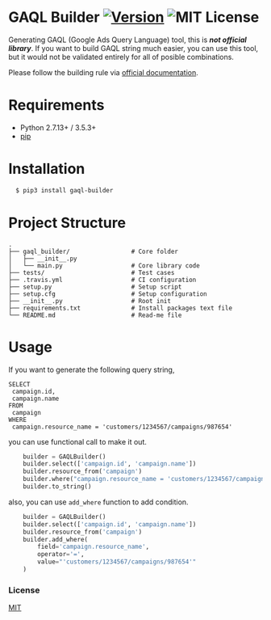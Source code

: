 # GAQL Builder [![Version][version-badge]][version-link] ![MIT License][license-badge]

Generating GAQL (Google Ads Query Language) tool, this is ***not official library***.
If you want to build GAQL string much easier, you can use this tool, but it would not be validated entirely for all of posible combinations.

Please follow the building rule via [official documentation](https://developers.google.com/google-ads/api/docs/query/overview).

# Requirements

- Python 2.7.13+ / 3.5.3+
- [pip](https://pip.pypa.io/en/stable/installing/)

# Installation

```bash
  $ pip3 install gaql-builder
```

# Project Structure

```
.
├── gaql_builder/                 # Core folder
│   ├── __init__.py
│   └── main.py                   # Core library code
├── tests/                        # Test cases
├── .travis.yml                   # CI configuration
├── setup.py                      # Setup script
├── setup.cfg                     # Setup configuration
├── __init__.py                   # Root init
├── requirements.txt              # Install packages text file
└── README.md                     # Read-me file
```

# Usage

If you want to generate the following query string,

```
SELECT
 campaign.id,
 campaign.name
FROM
 campaign
WHERE
 campaign.resource_name = 'customers/1234567/campaigns/987654'
```

you can use functional call to make it out.

```python
    builder = GAQLBuilder()
    builder.select(['campaign.id', 'campaign.name'])
    builder.resource_from('campaign')
    builder.where("campaign.resource_name = 'customers/1234567/campaigns/987654'")
    builder.to_string()
```

also, you can use `add_where` function to add condition.

```python
    builder = GAQLBuilder()
    builder.select(['campaign.id', 'campaign.name'])
    builder.resource_from('campaign')
    builder.add_where(
        field='campaign.resource_name',
        operator='=',
        value="'customers/1234567/campaigns/987654'"
    )
```

### License

[MIT](https://github.com/yo8568/gaql-builder/blob/master/LICENSE)

[version-badge]:   https://img.shields.io/badge/version-1-brightgreen.svg
[version-link]:    https://pypi.python.org/pypi/gaql-builder
[license-badge]:   https://img.shields.io/github/license/pythonml/douyin_image.svg
